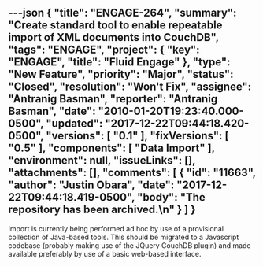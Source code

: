 ---json
{
  "title": "ENGAGE-264",
  "summary": "Create standard tool to enable repeatable import of XML documents into CouchDB",
  "tags": "ENGAGE",
  "project": {
    "key": "ENGAGE",
    "title": "Fluid Engage"
  },
  "type": "New Feature",
  "priority": "Major",
  "status": "Closed",
  "resolution": "Won't Fix",
  "assignee": "Antranig Basman",
  "reporter": "Antranig Basman",
  "date": "2010-01-20T19:23:40.000-0500",
  "updated": "2017-12-22T09:44:18.420-0500",
  "versions": [
    "0.1"
  ],
  "fixVersions": [
    "0.5"
  ],
  "components": [
    "Data Import"
  ],
  "environment": null,
  "issueLinks": [],
  "attachments": [],
  "comments": [
    {
      "id": "11663",
      "author": "Justin Obara",
      "date": "2017-12-22T09:44:18.419-0500",
      "body": "The repository has been archived.\n"
    }
  ]
}
---
Import is currently being performed ad hoc by use of a provisional collection of Java-based tools. This should be migrated to a Javascript codebase (probably making use of the JQuery CouchDB plugin) and made available preferably by use of a basic web-based interface.

        